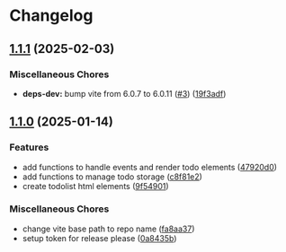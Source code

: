 # Changelog

## [1.1.1](https://github.com/jobtrek/web-todo-ts-example/compare/v1.1.0...v1.1.1) (2025-02-03)


### Miscellaneous Chores

* **deps-dev:** bump vite from 6.0.7 to 6.0.11 ([#3](https://github.com/jobtrek/web-todo-ts-example/issues/3)) ([19f3adf](https://github.com/jobtrek/web-todo-ts-example/commit/19f3adf9d7931bfaeb35519bf2a6107cb0363966))

## [1.1.0](https://github.com/jobtrek/web-todo-ts-example/compare/v1.0.0...v1.1.0) (2025-01-14)


### Features

* add functions to handle events and render todo elements ([47920d0](https://github.com/jobtrek/web-todo-ts-example/commit/47920d0c05b3fd298b76dc26b95941ad8f1ba35f))
* add functions to manage todo storage ([c8f81e2](https://github.com/jobtrek/web-todo-ts-example/commit/c8f81e28296435fdfa9e32f7bc17fc6ac59af92e))
* create todolist html elements ([9f54901](https://github.com/jobtrek/web-todo-ts-example/commit/9f549012956cfb36c00bdb228e8adc510eb48f59))


### Miscellaneous Chores

* change vite base path to repo name ([fa8aa37](https://github.com/jobtrek/web-todo-ts-example/commit/fa8aa37008c9376596044a56a417d3da2e277d0f))
* setup token for release please ([0a8435b](https://github.com/jobtrek/web-todo-ts-example/commit/0a8435bb1b34f13d528ce181d1ae3f225c704133))
